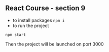 ## React Course - section 9

- to install packages
`
npm i
`
- to run the project

`
npm start
`

Then the project will be launched on port 3000
